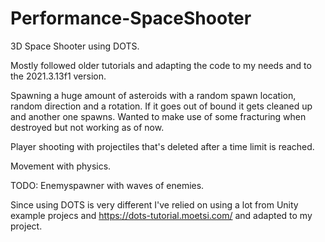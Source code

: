 # Performance-SpaceShooter

3D Space Shooter using DOTS.

Mostly followed older tutorials and adapting the code to my needs and to the 2021.3.13f1 version. 

Spawning a huge amount of asteroids with a random spawn location, random direction and a rotation. If it goes out of bound it gets cleaned up and another one spawns. Wanted to make use of some fracturing when destroyed but not working as of now.

Player shooting with projectiles that's deleted after a time limit is reached. 

Movement with physics. 

TODO: Enemyspawner with waves of enemies.

Since using DOTS is very different I've relied on using a lot from Unity example projecs and https://dots-tutorial.moetsi.com/ and adapted to my project.